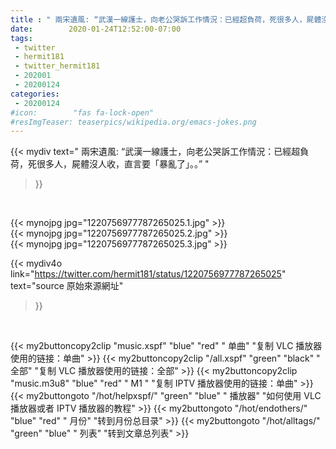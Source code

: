 ```yaml
---
title : " 兩宋遺風: “武漢一線護士，向老公哭訴工作情況：已經超負荷，死很多人，屍體沒人收，直言要「暴亂了」。。”  "
date:        2020-01-24T12:52:00-07:00
tags:
 - twitter
 - hermit181
 - twitter_hermit181
 - 202001
 - 20200124
categories:
 - 20200124
#icon:        "fas fa-lock-open"
#resImgTeaser: teaserpics/wikipedia.org/emacs-jokes.png
---
```


{{< mydiv text=" 兩宋遺風: “武漢一線護士，向老公哭訴工作情況：已經超負荷，死很多人，屍體沒人收，直言要「暴亂了」。。”  "
>}}
<br>


 {{< mynojpg jpg="1220756977787265025.1.jpg" >}}<br>  {{< mynojpg jpg="1220756977787265025.2.jpg" >}}<br>  {{< mynojpg jpg="1220756977787265025.3.jpg" >}}<br> 



{{< mydiv4o link="https://twitter.com/hermit181/status/1220756977787265025"
text="source 原始來源網址"
>}}


<br>




{{< my2buttoncopy2clip "music.xspf"        "blue"   "red"    " 单曲"  "复制 VLC 播放器使用的链接：单曲" >}} {{< my2buttoncopy2clip "/all.xspf"         "green"  "black"  " 全部"  "复制 VLC 播放器使用的链接：全部" >}} {{< my2buttoncopy2clip "music.m3u8"        "blue"   "red"    " M1 "    "复制 IPTV 播放器使用的链接：单曲" >}} {{< my2buttongoto      "/hot/helpxspf/"    "green"  "blue"   " 播放器" "如何使用 VLC 播放器或者 IPTV 播放器的教程" >}} {{< my2buttongoto      "/hot/endothers/"   "blue"   "red"    " 月份"   "转到月份总目录" >}} {{< my2buttongoto      "/hot/alltags/"     "green"  "blue"   " 列表"   "转到文章总列表" >}} 
